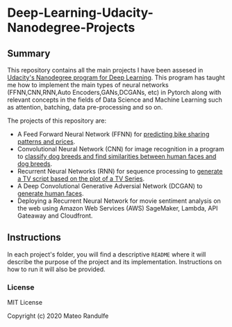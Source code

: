 # Deep-Learning-Udacity-Nanodegree-Projects

## Summary
This repository contains all the main projects I have been assesed in [Udacity's Nanodegree program for Deep Learning](https://www.udacity.com/course/deep-learning-nanodegree--nd101). This program has taught me how to implement the main types of neural networks (FFNN,CNN,RNN,Auto Encoders,GANs,DCGANs, etc) in Pytorch along with relevant concepts in the fields of Data Science and Machine Learning such as attention, batching, data pre-processing and so on.

The projects of this repository are: 
- A Feed Forward Neural Network (FFNN) for [predicting bike sharing patterns and prices](https://github.com/Randulfe/Deep-Learning-Udacity-Nanodegree-Projects/tree/master/Bike%20Sharing%20Patterns%20Neural%20Network%20for%20Nanodegree).
- Convolutional Neural Network (CNN) for image recognition in a program to [classify dog breeds and find similarities between human faces and dog breeds](https://github.com/Randulfe/Deep-Learning-Udacity-Nanodegree-Projects/tree/master/CNN%20Dog%20Breed%20Classifier). 
- Recurrent Neural Networks (RNN) for sequence processing to [generate a TV script based on the plot of a TV Series](https://github.com/Randulfe/Deep-Learning-Udacity-Nanodegree-Projects/tree/master/RNN%20TV%20Script%20Generator). 
- A Deep Convolutional Generative Adversial Network (DCGAN) to [generate human faces](https://github.com/Randulfe/Deep-Learning-Udacity-Nanodegree-Projects/tree/master/DCGAN%20Face%20Generator). 
- Deploying a Recurrent Neural Network for movie sentiment analysis on the web using Amazon Web Services (AWS) SageMaker, Lambda, API Gateaway and Cloudfront. 

## Instructions

In each project's folder, you will find a descriptive `README` where it will describe the purpose of the project and its implementation. Instructions on how to run it will also be provided. 

### License

MIT License

Copyright (c) 2020 Mateo Randulfe
